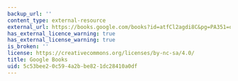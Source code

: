 ```yaml
---
backup_url: ''
content_type: external-resource
external_url: https://books.google.com/books?id=atfCl2agdi8C&pg=PA351=onepage#v=onepage&q&f=false
has_external_licence_warning: true
has_external_license_warning: true
is_broken: ''
license: https://creativecommons.org/licenses/by-nc-sa/4.0/
title: Google Books
uid: 5c53bee2-0c59-4a2b-be82-1dc28410a0df
---
```

